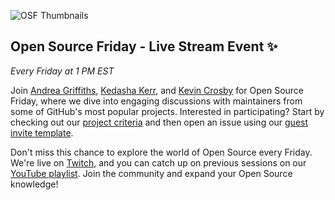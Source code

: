 
![OSF Thumbnails](https://github.com/user-attachments/assets/c91aa010-a95b-45f5-97af-755c8e3532a3)



## Open Source Friday - Live Stream Event ✨
_Every Friday at 1 PM EST_

Join [Andrea Griffiths](https://www.x.com/alacolombiadev/), [Kedasha Kerr](https://www.instagram.com/itsthatlady.dev/), and [Kevin Crosby](https://www.linkedin.com/in/kevinanthonycrosby/) for Open Source Friday, where we dive into engaging discussions with maintainers from some of GitHub's most popular projects. Interested in participating? Start by checking out our [project criteria](https://github.com/githubevents/open-source-friday/blob/main/admin/project-criteria.md) and then open an issue using our [guest invite template](https://github.com/githubevents/open-source-friday/issues/new?template=osf-guest-invite.yml&assignees=AndreaGriffiths11%2CLadyKerr&labels=open-source%2Copen-source-friday%2Cpending%2Ctwitch).

Don't miss this chance to explore the world of Open Source every Friday. We're live on [Twitch](https://www.twitch.tv/github), and you can catch up on previous sessions on our [YouTube playlist](https://www.youtube.com/playlist?list=PL0lo9MOBetEFmtstItnKlhJJVmMghxc0P). Join the community and expand your Open Source knowledge!


